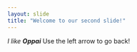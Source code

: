 ```yaml
---
layout: slide
title: "Welcome to our second slide!"
---
```

_I like __Oppai___
Use the left arrow to go back!
